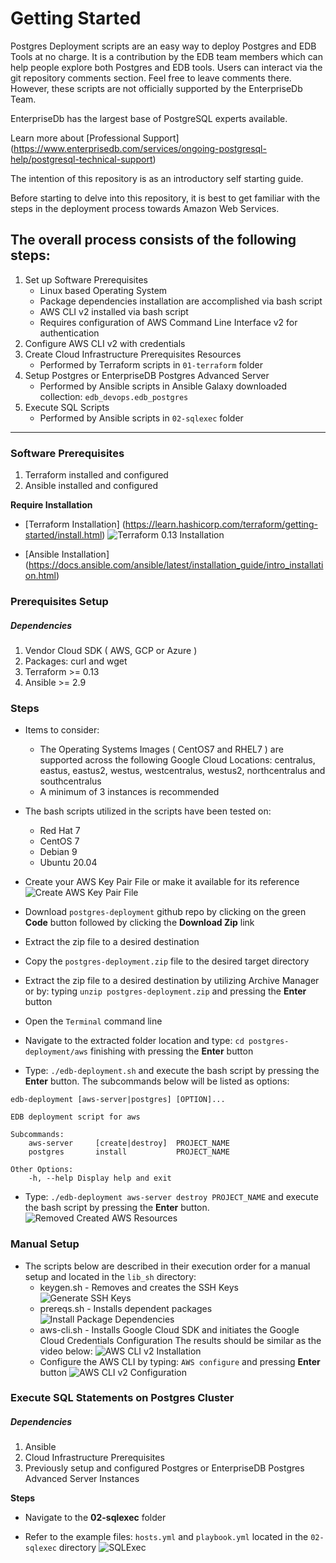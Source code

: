 # Getting Started
Postgres Deployment scripts are an easy way to deploy Postgres and EDB Tools at no charge. It is a contribution by the EDB team members which can help people explore both Postgres and EDB tools. Users can interact via the git repository comments section. Feel free to leave comments there. However, these scripts are not officially supported by the EnterpriseDb Team.

EnterpriseDb has the largest base of PostgreSQL experts available.

Learn more about [Professional Support] (https://www.enterprisedb.com/services/ongoing-postgresql-help/postgresql-technical-support)

The intention of this repository is as an introductory self starting guide.

Before starting to delve into this repository, it is best to get familiar with the steps in the deployment process towards Amazon Web Services.

## The overall process consists of the following steps:

1. Set up Software Prerequisites
   * Linux based Operating System
   * Package dependencies installation are accomplished via bash script
   * AWS CLI v2 installed via bash script
   * Requires configuration of AWS Command Line Interface v2 for authentication
2. Configure AWS CLI v2 with credentials
3. Create Cloud Infrastructure Prerequisites Resources
   * Performed by Terraform scripts in ```01-terraform``` folder
4. Setup Postgres or EnterpriseDB Postgres Advanced Server
   * Performed by Ansible scripts in Ansible Galaxy downloaded collection: ```edb_devops.edb_postgres```
5. Execute SQL Scripts
   * Performed by Ansible scripts in ```02-sqlexec``` folder

----
### Software Prerequisites
1. Terraform installed and configured
2. Ansible installed and configured

**Require Installation**

* [Terraform Installation]  (https://learn.hashicorp.com/terraform/getting-started/install.html)
  ![Terraform 0.13 Installation](demos/Terraform_0.13_Installation.gif)

* [Ansible Installation] (https://docs.ansible.com/ansible/latest/installation_guide/intro_installation.html)

### Prerequisites Setup
##### Dependencies
1. Vendor Cloud SDK ( AWS, GCP or Azure )
2. Packages: curl and wget
1. Terraform >= 0.13
2. Ansible >= 2.9

### Steps

* Items to consider:
  * The Operating Systems Images ( CentOS7 and RHEL7 ) are supported across the following Google Cloud Locations: centralus, eastus, eastus2, westus, westcentralus, westus2, northcentralus and southcentralus
  * A minimum of 3 instances is recommended

* The bash scripts utilized in the scripts have been tested on:
  * Red Hat 7
  * CentOS 7
  * Debian 9
  * Ubuntu 20.04

* Create your AWS Key Pair File or make it available for its reference
  ![Create AWS Key Pair File](demos/AWS_Key_Pair_File_Generation.gif)
    
* Download ```postgres-deployment``` github repo by clicking on the green **Code** button followed by clicking the **Download Zip** link

* Extract the zip file to a desired destination

* Copy the ```postgres-deployment.zip``` file to the desired target directory
  
* Extract the zip file to a desired destination by utilizing Archive Manager or by: typing ```unzip postgres-deployment.zip``` and pressing the **Enter** button
 
* Open the ```Terminal``` command line

* Navigate to the extracted folder location and type: ```cd postgres-deployment/aws``` finishing with pressing the **Enter** button

* Type: ```./edb-deployment.sh``` and execute the bash script by pressing the **Enter** button. The subcommands below will be listed as options:
```
edb-deployment [aws-server|postgres] [OPTION]...

EDB deployment script for aws

Subcommands:
    aws-server     [create|destroy]  PROJECT_NAME
    postgres       install           PROJECT_NAME

Other Options:
    -h, --help Display help and exit
```


* Type: ```./edb-deployment aws-server destroy PROJECT_NAME``` and execute the bash script by pressing the **Enter** button.
  ![Removed Created AWS Resources](demos/AWS_EDB-Delete.gif)

### Manual Setup
* The scripts below are described in their execution order for a manual setup and located in the ```lib_sh``` directory:
  * keygen.sh - Removes and creates the SSH Keys
  ![Generate SSH Keys](demos/KeyGen.gif)
  * prereqs.sh - Installs dependent packages
  ![Install Package Dependencies](demos/AWS_PreReqs_Setup_v2.gif)
  * aws-cli.sh - Installs Google Cloud SDK and initiates the Google Cloud Credentials
   Configuration
   The results should be similar as the video below:
  ![AWS CLI v2 Installation](demos/AWS_CLI_v2_Installation.gif)
  * Configure the AWS CLI by typing: ```AWS configure``` and pressing **Enter** button
  ![AWS CLI v2 Configuration](demos/AWS_CLI_v2_Configuration.gif)
  
### Execute SQL Statements on Postgres Cluster
##### Dependencies
1. Ansible
2. Cloud Infrastructure Prerequisites
3. Previously setup and configured Postgres or EnterpriseDB Postgres Advanced Server Instances

**Steps**

* Navigate to the **02-sqlexec** folder

* Refer to the example files: ```hosts.yml``` and ```playbook.yml``` located in the ```02-sqlexec``` directory
  ![SQLExec](demos/SQLExec.gif)
